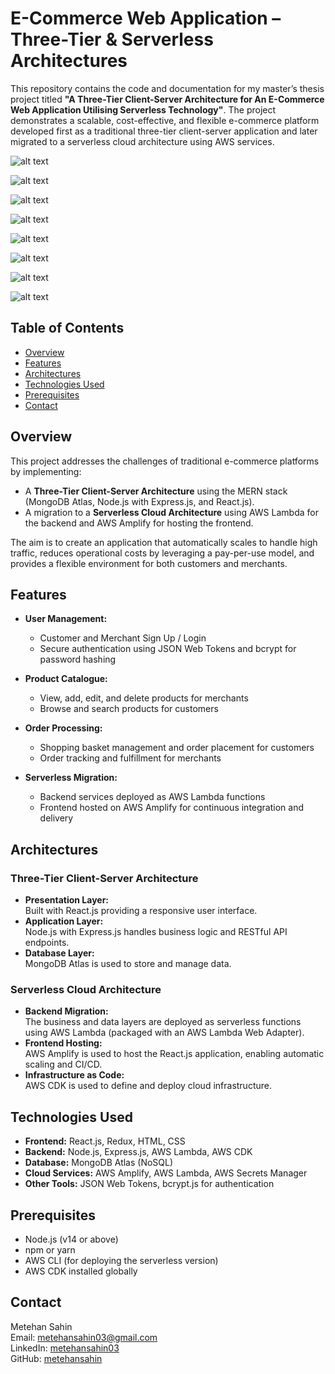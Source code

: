 # E-Commerce Web Application – Three-Tier & Serverless Architectures

This repository contains the code and documentation for my master’s thesis project titled **"A Three-Tier Client-Server Architecture for An E-Commerce Web Application Utilising Serverless Technology"**. The project demonstrates a scalable, cost-effective, and flexible e-commerce platform developed first as a traditional three-tier client-server application and later migrated to a serverless cloud architecture using AWS services.

![alt text](image.png)

![alt text](image-1.png)

![alt text](image-2.png)

![alt text](image-3.png)

![alt text](image-4.png)

![alt text](image-5.png)

![alt text](image-6.png)

![alt text](image-7.png)

## Table of Contents

- [Overview](#overview)
- [Features](#features)
- [Architectures](#architectures)
- [Technologies Used](#technologies-used)
- [Prerequisites](#prerequisites)
- [Contact](#contact)

## Overview

This project addresses the challenges of traditional e-commerce platforms by implementing:

- A **Three-Tier Client-Server Architecture** using the MERN stack (MongoDB Atlas, Node.js with Express.js, and React.js).
- A migration to a **Serverless Cloud Architecture** using AWS Lambda for the backend and AWS Amplify for hosting the frontend.

The aim is to create an application that automatically scales to handle high traffic, reduces operational costs by leveraging a pay-per-use model, and provides a flexible environment for both customers and merchants.

## Features

- **User Management:**

  - Customer and Merchant Sign Up / Login
  - Secure authentication using JSON Web Tokens and bcrypt for password hashing

- **Product Catalogue:**

  - View, add, edit, and delete products for merchants
  - Browse and search products for customers

- **Order Processing:**

  - Shopping basket management and order placement for customers
  - Order tracking and fulfillment for merchants

- **Serverless Migration:**
  - Backend services deployed as AWS Lambda functions
  - Frontend hosted on AWS Amplify for continuous integration and delivery

## Architectures

### Three-Tier Client-Server Architecture

- **Presentation Layer:**  
  Built with React.js providing a responsive user interface.
- **Application Layer:**  
  Node.js with Express.js handles business logic and RESTful API endpoints.
- **Database Layer:**  
  MongoDB Atlas is used to store and manage data.

### Serverless Cloud Architecture

- **Backend Migration:**  
  The business and data layers are deployed as serverless functions using AWS Lambda (packaged with an AWS Lambda Web Adapter).
- **Frontend Hosting:**  
  AWS Amplify is used to host the React.js application, enabling automatic scaling and CI/CD.
- **Infrastructure as Code:**  
  AWS CDK is used to define and deploy cloud infrastructure.

## Technologies Used

- **Frontend:** React.js, Redux, HTML, CSS
- **Backend:** Node.js, Express.js, AWS Lambda, AWS CDK
- **Database:** MongoDB Atlas (NoSQL)
- **Cloud Services:** AWS Amplify, AWS Lambda, AWS Secrets Manager
- **Other Tools:** JSON Web Tokens, bcrypt.js for authentication

## Prerequisites

- Node.js (v14 or above)
- npm or yarn
- AWS CLI (for deploying the serverless version)
- AWS CDK installed globally

## Contact

Metehan Sahin  
Email: [metehansahin03@gmail.com](mailto:metehansahin03@gmail.com)  
LinkedIn: [metehansahin03](https://www.linkedin.com/in/metehansahin03/)  
GitHub: [metehansahin](https://github.com/metehansahin)

